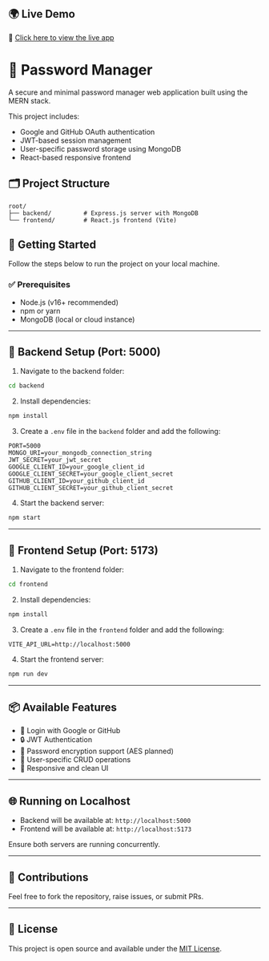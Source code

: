 ## 🌍 Live Demo

🔗 [Click here to view the live app](https://password-manager-mern-grom.onrender.com)


# 🔐 Password Manager

A secure and minimal password manager web application built using the MERN stack.

This project includes:

* Google and GitHub OAuth authentication
* JWT-based session management
* User-specific password storage using MongoDB
* React-based responsive frontend

## 🗂 Project Structure

```
root/
├── backend/         # Express.js server with MongoDB
└── frontend/        # React.js frontend (Vite)
```

## 🚀 Getting Started

Follow the steps below to run the project on your local machine.

### ✅ Prerequisites

* Node.js (v16+ recommended)
* npm or yarn
* MongoDB (local or cloud instance)

---

## 🔧 Backend Setup (Port: 5000)

1. Navigate to the backend folder:

```bash
cd backend
```

2. Install dependencies:

```bash
npm install
```

3. Create a `.env` file in the `backend` folder and add the following:

```env
PORT=5000
MONGO_URI=your_mongodb_connection_string
JWT_SECRET=your_jwt_secret
GOOGLE_CLIENT_ID=your_google_client_id
GOOGLE_CLIENT_SECRET=your_google_client_secret
GITHUB_CLIENT_ID=your_github_client_id
GITHUB_CLIENT_SECRET=your_github_client_secret
```

4. Start the backend server:

```bash
npm start
```

---

## 🎨 Frontend Setup (Port: 5173)

1. Navigate to the frontend folder:

```bash
cd frontend
```

2. Install dependencies:

```bash
npm install
```

3. Create a `.env` file in the `frontend` folder and add the following:

```env
VITE_API_URL=http://localhost:5000
```

4. Start the frontend server:

```bash
npm run dev
```

---

## 📦 Available Features

* 🔐 Login with Google or GitHub
* 🔒 JWT Authentication
* 🔑 Password encryption support (AES planned)
* 📁 User-specific CRUD operations
* 🧭 Responsive and clean UI

---

## 🌐 Running on Localhost

* Backend will be available at: `http://localhost:5000`
* Frontend will be available at: `http://localhost:5173`

Ensure both servers are running concurrently.

---

## 🙌 Contributions

Feel free to fork the repository, raise issues, or submit PRs.

---

## 📝 License

This project is open source and available under the [MIT License](LICENSE).
